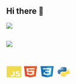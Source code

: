 ## Hi there 👋


 <div style="display: flex; align-items: flex-start;">
  <a href="https://github.com/Arthurlopesc">
    <img height="180em" src="https://github-readme-stats.vercel.app/api?username=Arthurlopesc&show_icons=true&theme=tokyonight&include_all_commits=true&count_private=true"/>
  </a>
  </div>

##
  
  <div style="display: flex; align-items: flex-start;">
  <a href="https://github.com/Arthurlopesc"> 
    <img height="180em" src="https://github-readme-stats.vercel.app/api/top-langs/?username=Arthurlopesc&layout=compact&langs_count=16&theme=tokyonight"/>
  </a>
</div>

##

<div style="display: inline_block"><br>
  <img align="center" alt="Rafa-Js" height="30" width="40" src="https://raw.githubusercontent.com/devicons/devicon/master/icons/javascript/javascript-plain.svg">
  <img align="center" alt="Rafa-HTML" height="30" width="40" src="https://raw.githubusercontent.com/devicons/devicon/master/icons/html5/html5-original.svg">
  <img align="center" alt="Rafa-CSS" height="30" width="40" src="https://raw.githubusercontent.com/devicons/devicon/master/icons/css3/css3-original.svg">
  <img align="center" alt="Rafa-Python" height="30" width="40" src="https://raw.githubusercontent.com/devicons/devicon/master/icons/python/python-original.svg">
</div>
